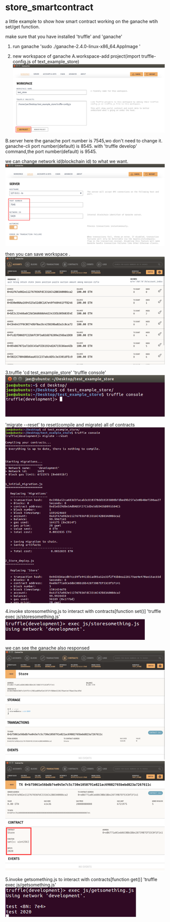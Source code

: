 # store_smartcontract
a little example to show how smart contract working on the ganache wtih set/get function.


make sure that you have installed 'truffle' and 'ganache'

1. run ganache
'sudo ./ganache-2.4.0-linux-x86_64.AppImage '




2. new workspace of ganache
A.workspace-add project(import truffle-config.js of text_example_store)
![image](https://github.com/hardgold/store_smart_contract/blob/master/image_for_readme/image1.png)

B.server
here the ganache port number is 7545,wo don't need to change it.
ganache-cli port number(default) is 8545.
with 'truffle develop' command,the port number(default) is 9545.

we can change network id(blockchain id) to what we want.
![image](https://github.com/hardgold/store_smart_contract/blob/master/image_for_readme/image2.png)

then you can save workspace .
![image](https://github.com/hardgold/store_smart_contract/blob/master/image_for_readme/image3.png)

3.truffle 
'cd test_example_store'
'truffle console' 
![image](https://github.com/hardgold/store_smart_contract/blob/master/image_for_readme/image4.png)

'migrate --reset'  to reset(compile and migrate) all of contracts
![image](https://github.com/hardgold/store_smart_contract/blob/master/image_for_readme/image5.png)

4.invoke storesomething.js to interact with contracts[function set()]
'truffle exec js/storesomething.js'
![image](https://github.com/hardgold/store_smart_contract/blob/master/image_for_readme/image6.png)

we can see the ganache also responsed
![image](https://github.com/hardgold/store_smart_contract/blob/master/image_for_readme/image7.png)
![image](https://github.com/hardgold/store_smart_contract/blob/master/image_for_readme/image8.png)


5.invoke getsomething.js to interact with contracts[function get()]
'truffle exec js/getsomething.js'
![image](https://github.com/hardgold/store_smart_contract/blob/master/image_for_readme/image9.png)




